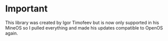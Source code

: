 Important
======
This library was created by Igor Timofeev but is now only supported in his MineOS so I pulled everything and made his updates compatible to OpenOS again.
